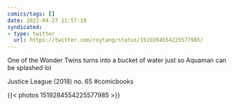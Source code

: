 ```yaml
---
comics/tags: []
date: 2022-04-27 11:57:19
syndicated:
- type: twitter
  url: https://twitter.com/roytang/status/1519284554225577985/
---
```


One of the Wonder Twins turns into a bucket of water just so Aquaman can be splashed lol



Justice League (2018) no. 65 #comicbooks 

{{< photos 1519284554225577985 >}}